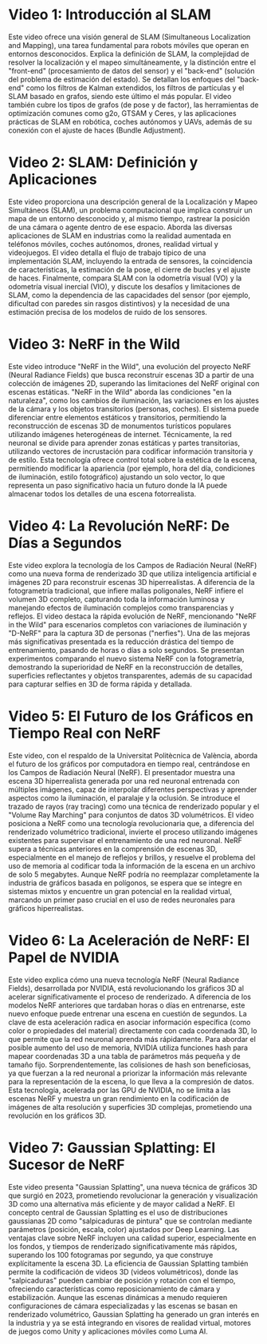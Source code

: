 # Video 1: Introducción al SLAM

Este video ofrece una visión general de SLAM (Simultaneous Localization and Mapping), una tarea fundamental para robots móviles que operan en entornos desconocidos. Explica la definición de SLAM, la complejidad de resolver la localización y el mapeo simultáneamente, y la distinción entre el "front-end" (procesamiento de datos del sensor) y el "back-end" (solución del problema de estimación del estado). Se detallan los enfoques del "back-end" como los filtros de Kalman extendidos, los filtros de partículas y el SLAM basado en grafos, siendo este último el más popular. El video también cubre los tipos de grafos (de pose y de factor), las herramientas de optimización comunes como g2o, GTSAM y Ceres, y las aplicaciones prácticas de SLAM en robótica, coches autónomos y UAVs, además de su conexión con el ajuste de haces (Bundle Adjustment).

# Video 2: SLAM: Definición y Aplicaciones

Este video proporciona una descripción general de la Localización y Mapeo Simultáneos (SLAM), un problema computacional que implica construir un mapa de un entorno desconocido y, al mismo tiempo, rastrear la posición de una cámara o agente dentro de ese espacio. Aborda las diversas aplicaciones de SLAM en industrias como la realidad aumentada en teléfonos móviles, coches autónomos, drones, realidad virtual y videojuegos. El video detalla el flujo de trabajo típico de una implementación SLAM, incluyendo la entrada de sensores, la coincidencia de características, la estimación de la pose, el cierre de bucles y el ajuste de haces. Finalmente, compara SLAM con la odometría visual (VO) y la odometría visual inercial (VIO), y discute los desafíos y limitaciones de SLAM, como la dependencia de las capacidades del sensor (por ejemplo, dificultad con paredes sin rasgos distintivos) y la necesidad de una estimación precisa de los modelos de ruido de los sensores.

# Video 3: NeRF in the Wild

Este video introduce "NeRF in the Wild", una evolución del proyecto NeRF (Neural Radiance Fields) que busca reconstruir escenas 3D a partir de una colección de imágenes 2D, superando las limitaciones del NeRF original con escenas estáticas. "NeRF in the Wild" aborda las condiciones "en la naturaleza", como los cambios de iluminación, las variaciones en los ajustes de la cámara y los objetos transitorios (personas, coches). El sistema puede diferenciar entre elementos estáticos y transitorios, permitiendo la reconstrucción de escenas 3D de monumentos turísticos populares utilizando imágenes heterogéneas de internet. Técnicamente, la red neuronal se divide para aprender zonas estáticas y partes transitorias, utilizando vectores de incrustación para codificar información transitoria y de estilo. Esta tecnología ofrece control total sobre la estética de la escena, permitiendo modificar la apariencia (por ejemplo, hora del día, condiciones de iluminación, estilo fotográfico) ajustando un solo vector, lo que representa un paso significativo hacia un futuro donde la IA puede almacenar todos los detalles de una escena fotorrealista.

# Video 4: La Revolución NeRF: De Días a Segundos

Este video explora la tecnología de los Campos de Radiación Neural (NeRF) como una nueva forma de renderizado 3D que utiliza inteligencia artificial e imágenes 2D para reconstruir escenas 3D hiperrealistas. A diferencia de la fotogrametría tradicional, que infiere mallas poligonales, NeRF infiere el volumen 3D completo, capturando toda la información luminosa y manejando efectos de iluminación complejos como transparencias y reflejos. El video destaca la rápida evolución de NeRF, mencionando "NeRF in the Wild" para escenarios completos con variaciones de iluminación y "D-NeRF" para la captura 3D de personas ("nerfies"). Una de las mejoras más significativas presentada es la reducción drástica del tiempo de entrenamiento, pasando de horas o días a solo segundos. Se presentan experimentos comparando el nuevo sistema NeRF con la fotogrametría, demostrando la superioridad de NeRF en la reconstrucción de detalles, superficies reflectantes y objetos transparentes, además de su capacidad para capturar selfies en 3D de forma rápida y detallada.

# Video 5: El Futuro de los Gráficos en Tiempo Real con NeRF

Este video, con el respaldo de la Universitat Politècnica de València, aborda el futuro de los gráficos por computadora en tiempo real, centrándose en los Campos de Radiación Neural (NeRF). El presentador muestra una escena 3D hiperrealista generada por una red neuronal entrenada con múltiples imágenes, capaz de interpolar diferentes perspectivas y aprender aspectos como la iluminación, el paralaje y la oclusión. Se introduce el trazado de rayos (ray tracing) como una técnica de renderizado popular y el "Volume Ray Marching" para conjuntos de datos 3D volumétricos. El video posiciona a NeRF como una tecnología revolucionaria que, a diferencia del renderizado volumétrico tradicional, invierte el proceso utilizando imágenes existentes para supervisar el entrenamiento de una red neuronal. NeRF supera a técnicas anteriores en la comprensión de escenas 3D, especialmente en el manejo de reflejos y brillos, y resuelve el problema del uso de memoria al codificar toda la información de la escena en un archivo de solo 5 megabytes. Aunque NeRF podría no reemplazar completamente la industria de gráficos basada en polígonos, se espera que se integre en sistemas mixtos y encuentre un gran potencial en la realidad virtual, marcando un primer paso crucial en el uso de redes neuronales para gráficos hiperrealistas.

# Video 6: La Aceleración de NeRF: El Papel de NVIDIA

Este video explica cómo una nueva tecnología NeRF (Neural Radiance Fields), desarrollada por NVIDIA, está revolucionando los gráficos 3D al acelerar significativamente el proceso de renderizado. A diferencia de los modelos NeRF anteriores que tardaban horas o días en entrenarse, este nuevo enfoque puede entrenar una escena en cuestión de segundos. La clave de esta aceleración radica en asociar información específica (como color o propiedades del material) directamente con cada coordenada 3D, lo que permite que la red neuronal aprenda más rápidamente. Para abordar el posible aumento del uso de memoria, NVIDIA utiliza funciones hash para mapear coordenadas 3D a una tabla de parámetros más pequeña y de tamaño fijo. Sorprendentemente, las colisiones de hash son beneficiosas, ya que fuerzan a la red neuronal a priorizar la información más relevante para la representación de la escena, lo que lleva a la compresión de datos. Esta tecnología, acelerada por las GPU de NVIDIA, no se limita a las escenas NeRF y muestra un gran rendimiento en la codificación de imágenes de alta resolución y superficies 3D complejas, prometiendo una revolución en los gráficos 3D.

# Video 7: Gaussian Splatting: El Sucesor de NeRF

Este video presenta "Gaussian Splatting", una nueva técnica de gráficos 3D que surgió en 2023, prometiendo revolucionar la generación y visualización 3D como una alternativa más eficiente y de mayor calidad a NeRF. El concepto central de Gaussian Splatting es el uso de distribuciones gaussianas 2D como "salpicaduras de pintura" que se controlan mediante parámetros (posición, escala, color) ajustados por Deep Learning. Las ventajas clave sobre NeRF incluyen una calidad superior, especialmente en los fondos, y tiempos de renderizado significativamente más rápidos, superando los 100 fotogramas por segundo, ya que construye explícitamente la escena 3D. La eficiencia de Gaussian Splatting también permite la codificación de videos 3D (videos volumétricos), donde las "salpicaduras" pueden cambiar de posición y rotación con el tiempo, ofreciendo características como reposicionamiento de cámara y estabilización. Aunque las escenas dinámicas a menudo requieren configuraciones de cámara especializadas y las escenas se basan en renderizado volumétrico, Gaussian Splatting ha generado un gran interés en la industria y ya se está integrando en visores de realidad virtual, motores de juegos como Unity y aplicaciones móviles como Luma AI.
